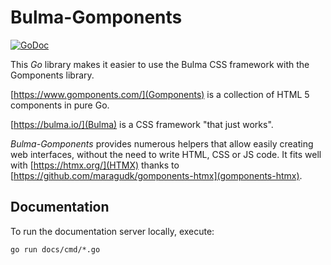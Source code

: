 # Bulma-Gomponents

[![GoDoc](https://pkg.go.dev/badge/github.com/willoma/bulma-gomponents)](https://pkg.go.dev/github.com/willoma/bulma-gomponents)

This _Go_ library makes it easier to use the Bulma CSS framework with the Gomponents library.

[https://www.gomponents.com/](Gomponents) is a collection of HTML 5 components
in pure Go.

[https://bulma.io/](Bulma) is a CSS framework "that just works".

_Bulma-Gomponents_ provides numerous helpers that allow easily creating web
interfaces, without the need to write HTML, CSS or JS code. It fits well with
[https://htmx.org/](HTMX) thanks to
[https://github.com/maragudk/gomponents-htmx](gomponents-htmx).

## Documentation

To run the documentation server locally, execute:

```shell
go run docs/cmd/*.go
```

